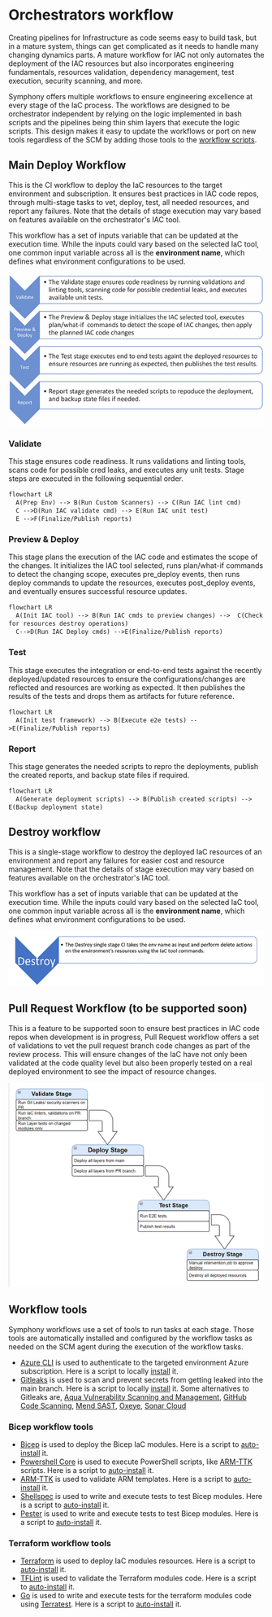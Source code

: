 # Orchestrators workflow

Creating pipelines for Infrastructure as code seems easy to build task, but in a mature system, things can get complicated as it needs to handle many changing dynamics parts. A mature workflow for IAC not only automates the deployment of the IAC resources but also incorporates engineering fundamentals, resources validation, dependency management, test execution, security scanning, and more.

Symphony offers multiple workflows to ensure engineering excellence at every stage of the IaC process. The workflows are designed to be orchestrator independent by relying on the logic implemented in bash scripts and the pipelines being thin shim layers that execute the logic scripts. This design makes it easy to update the workflows or port on new tools regardless of the SCM by adding those tools to the [workflow scripts](./../scripts/orchestrators/).

## Main Deploy Workflow

This is the CI workflow to deploy the IaC resources to the target environment and subscription. It ensures best practices in IAC code repos, through multi-stage tasks to vet, deploy, test, all needed resources, and report any failures. Note that the details of stage execution may vary based on features available on the orchestrator's IAC tool.

This workflow has a set of inputs variable that can be updated at the execution time. While the inputs could vary based on the selected IaC tool, one common input variable across all is the **environment name**, which defines what environment configurations to be used.

![Workflow steps](images/workflow.png)

### Validate

This stage ensures code readiness. It runs validations and linting tools, scans code for possible cred leaks, and executes any unit tests. Stage steps are executed in the following sequential order.

```mermaid
flowchart LR
  A(Prep Env) --> B(Run Custom Scanners) --> C(Run IAC lint cmd)
  C -->D(Run IAC validate cmd) --> E(Run IAC unit test)
  E -->F(Finalize/Publish reports)
```

### Preview & Deploy

This stage plans the execution of the IAC code and estimates the scope of the changes. It initializes the IAC tool selected, runs plan/what-if commands to detect the changing scope, executes pre_deploy events, then runs deploy commands to update the resources, executes post_deploy events, and eventually ensures successful resource updates.

```mermaid
flowchart LR
  A(Init IAC tool) --> B(Run IAC cmds to preview changes) -->  C(Check for resources destroy operations)
  C-->D(Run IAC Deploy cmds) -->E(Finalize/Publish reports)
```

### Test

This stage executes the integration or end-to-end tests against the recently deployed/updated resources to ensure the configurations/changes are reflected and resources are working as expected. It then publishes the results of the tests and drops them as artifacts for future reference.

```mermaid
flowchart LR
  A(Init test framework) --> B(Execute e2e tests) -->E(Finalize/Publish reports)
```

### Report

This stage generates the needed scripts to repro the deployments, publish the created reports, and backup state files if required.

```mermaid
flowchart LR
  A(Generate deployment scripts) --> B(Publish created scripts) --> E(Backup deployment state)
```

## Destroy workflow

This is a single-stage workflow to destroy the deployed IaC resources of an environment and report any failures for easier cost and resource management. Note that the details of stage execution may vary based on features available on the orchestrator's IAC tool.

This workflow has a set of inputs variable that can be updated at the execution time. While the inputs could vary based on the selected IaC tool, one common input variable across all is the **environment name**, which defines what environment configurations to be used.

![Workflow steps](images/destroy_workflow.png)

## Pull Request Workflow (to be supported soon)

This is a feature to be supported soon to ensure best practices in IAC code repos when development is in progress, Pull Request workflow offers a set of validations to vet the pull request branch code changes as part of the review process. This will ensure changes of the IaC have not only been validated at the code quality level but also been properly tested on a real deployed environment to see the impact of resource changes.

![Workflow steps](images/pr_workflow.png)

## Workflow tools

Symphony workflows use a set of tools to run tasks at each stage. Those tools are automatically installed and configured by the workflow tasks as needed on the SCM agent during the execution of the workflow tasks.

- [Azure CLI](https://learn.microsoft.com/en-us/cli/azure/install-azure-cli) is used to authenticate to the targeted environment Azure subscription. Here is a script to locally [install](../scripts/orchestrators/setup-azcli.sh) it.
- [Gitleaks](https://github.com/zricethezav/gitleaks) is used to scan and prevent secrets from getting leaked into the main branch. Here is a script to locally [install](../scripts/orchestrators/setup-gitleaks.sh) it. Some alternatives to Gitleaks are, [Aqua Vulnerability Scanning and Management](https://www.aquasec.com/products/container-vulnerability-scanning/), [GitHub Code Scanning](https://docs.github.com/en/code-security/code-scanning/automatically-scanning-your-code-for-vulnerabilities-and-errors/about-code-scanning), [Mend SAST](https://www.mend.io/sast/), [Oxeye](https://www.oxeye.io/solutions/appsec-devsecops), [Sonar Cloud](https://www.sonarsource.com/products/sonarcloud/features/)

### Bicep workflow tools

- [Bicep](https://learn.microsoft.com/azure/azure-resource-manager/bicep/overview?tabs=bicep) is used to deploy the Bicep IaC modules. Here is a script to [auto-install](../scripts/orchestrators/setup-bicep.sh) it.
- [Powershell Core](https://learn.microsoft.com/en-us/powershell/scripting/install/installing-powershell?view=powershell-7.2) is used to execute PowerShell scripts, like [ARM-TTK](https://github.com/Azure/arm-ttk) scripts. Here is a script to [auto-install](../scripts/orchestrators/setup-powershell.sh) it.
- [ARM-TTK](https://github.com/Azure/arm-ttk) is used to validate ARM templates. Here is a script to [auto-install](../scripts/orchestrators/setup-armttk.sh) it.
- [Shellspec](https://shellspec.info/) is used to write and execute tests to test Bicep modules. Here is a script to [auto-install](../scripts/orchestrators/setup-shellspec.sh) it.
- [Pester](https://pester.dev/) is used to write and execute tests to test Bicep modules. Here is a script to [auto-install](../scripts/orchestrators/setup-pester.sh) it.

### Terraform workflow tools

- [Terraform](https://developer.hashicorp.com/terraform/intro) is used to deploy IaC modules resources. Here is a script to [auto-install](../scripts/orchestrators/setup-terraform.sh) it.
- [TFLint](https://github.com/terraform-linters/tflint) is used to validate the Terraform modules code. Here is a script to [auto-install](../scripts/orchestrators/setup-tflint.sh) it.
- [Go](https://go.dev/learn/) is used to write and execute tests for the terraform modules code using [Terratest](https://terratest.gruntwork.io/). Here is a script to [auto-install](../scripts/orchestrators/setup-go.sh) it.
